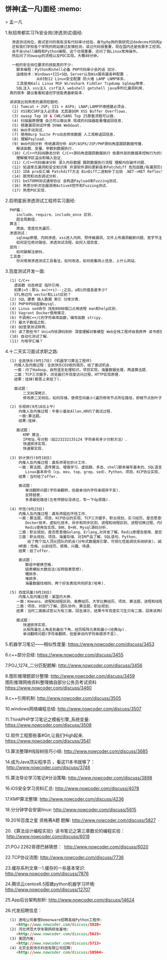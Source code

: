  <h2>饼神(孟一凡)面经 :memo: </h2> 
 > 孟一凡 

  1.秋招帝都实习7k安全岗(渗透测试)面经:
```html
   渗透测试岗位，面试官问的我有没有代码审计经验，身为php狗的我研究过dedecms代码和phpcms代码.
   还有我们学校各个学院的网站做过友情检测，读过代码很重要，现在国内还是依靠手工挖洞。
   会不会shell编程和Python编程，这个也很重要，还问了我Linux常用操作。
   然后问了问owasp的流程以及POC实现。大概40分钟。

   一般的安全岗位要求的技能真的不少:
     脚本编程：Python和shell必备 PHP代码审计会的话 加分.
     运维技术：Windows+IIS+SQL Server以及Win服务器各种配置 .
              从03到12 Linux安全配置 防火墙 LAMP LNMP体系.
     工具使用Kali Linux MSF Wireshark Fiddler Tcpdump Sqlmap等等.
     SQL注入 xss注入 csrf注入 webshell getshell java序列化漏洞利用.
  真的很多 建议看看知道创宇技能表最新版本.
  
  讲讲我比较熟悉的漏洞挖掘吧.
   (1) Tomcat + JSP; IIS + ASPX; LNAP;LAMP环境搭建必须会.
   (2) XSS和CSRF注入必须会 尤其是DOM XSS Buffer Overflows.
   (3) owasp Top 10 & CWE/SANS Top 25那套流程可以搞.
   (4) 扫描器原理懂 自己可以做出来 现成的扫描器能看懂返回信息.
   (5) 搭建漏洞测试环境 DVWA WebGoat.
   (6) Web手动测试.
   (7) 使用Burp Suite Pro动态修改数据 人工观察返回信息.
   (8) 理解Payload.
   (9) Web代码分析 传统漏洞分析 ASP/ASPX/JSP/PHP源码角度跟踪数据传播.
     解读函数、变量、参数到数据执行.
   (10) C/C++代码纯静态分析 C/C++源码角度跟踪数据执行 依靠外部的数据来控制行为的污染.
     理解缓冲区溢出和输入验证.
   (11) C/C++代码编译分析 深入内存数据 跟踪数据执行流程 理解内存破坏问题.
   (12) 知道常见漏洞和安全知识库 开源软件源码更新版本Patchdiff 危险函数/有漏洞历史的函数.
   (13) IDA pro反汇编 Patchdiff方法 BinDiff二进制补丁比较 .NET->NET Reflector Java -> Java Decompiler.
   (14) 脱壳和动态调试分析.
   (15) beSTORM测试通用协议 会构造Payload来Fuzzing测试.
   (16) 熟悉分析浏览器调用ActiveX控件和Fuzzing测试.
   (17) 熟悉POC实现.
```

 2.启明星辰渗透测试工程师实习面经:
```html
  PHP篇：
     include、require、include_once 区别. 
     超全局数组.
  算法：
     爬虫、宽度优先遍历.
  渗透测试：
     sqlmap原理、内网渗透、xss进入内网、预传输漏洞、文件上传漏洞截断问题、宽字节注入、
     如何定位绝对路径、渗透测试流程，如何入侵百度.
  逆向：
     如何破解注册码.
  工具类：
     你对常用渗透测试工具看法，如何改进，如何收集网上信息，上什么网站.
```

  3.百度测试开发一面:
```html
  (1) C/C++
    虚函数 动态绑定 指针引用.
    如果i=5；那么 a=(++i)--;之后，a和i的值各是多少?
    STL用过吗 vector和List区别？
  (2) SQL 建表 插入数据 索引 分库分表.
  (3) PHP中PDO连接mysql.
  (4) Linux sed命令 找到8080端口占用进程 man和help区别.
  (5) Vagrant Docker使用情况.
  (6) 不调用C++/C的字符串库函数，编写函数 strcpy.
  (7) 最大子数组之和.
  (8) QQ登录测试样例.
  (9) 读了那些书? Unix内核源码剖析 深度理解对象模型 Web全栈工程师自我修养 读书感悟.
  (10) 自动化测试了解.
  (11) 为啥学汇编？
```

  4.十二天实习面试求职之路:
```html
  (1) 全民快乐(9月17日) (机器学习算法工程师)
    内推人及内推过程：全民快乐CEO收的简历，给了面试机会.
    一面：问了Hadoop，自然语言处理知识，项目实现，海量数据处理，两道算法题.
    二面：TCP三次握手，浏览器打开百度访问过程，HTTP实现原理.
    结果：挂掉(都答上来挂了).
    
    面试题：
        二叉树深拷贝.
        修改原二叉树后，如何存储，使得空间最小(遍历修改节点所在路径，即根节点到叶子节点).

  (2) 乐视网(9月18日上午）
      内推人及内推过程：牛客小基友Allen,HR约了面试过程.
      一面:算法题。
      结果:挂掉.
      
     面试题：  
        KMP 算法.
        IP地址.号分割（如223232135124 字符串有多少分割方法）.
        快速排序实现.
        快速幂实现.
      
  (3) 妙计旅行(9月18日)
      内推人及内推过程：直系师哥在妙计工作.
      一面：算法题、遗传算法、增强学习、虚函数、多态、shell脚本编写基本的、SQL语言、
         Linux基本命令（cp、mov、top、grep、sed）、Python、项目、KCP协议实现、libuv、libevent、TCP超时重传.
      结果：当时给了offer.
      
      面试题：
         单词翻转问题(字符串翻转，但是单词内字符串顺序不变).
         反转链表.
         多源最短路径(左老师貌似没讲过，写一下dp思路).
      
  (4) 环信(9月23日)
      内推人及内推过程：直系师姐在环信工作.
      一面：算法题、项目、KCP协议的实现、TCP三次握手、职业规划、实习经历、是否愿意做前端、
         Docker技术、虚拟化技术、异步和同步区别、进程和线程区别、进程切换过程、内存分布、
         Redis使用及实现、B树、B+树、Mysql源码分析.
      二面：职业规划、是否愿意做Golang、Erlang,对并发了解、Redis原理及使用、是否对分布式数据库引擎开发感兴趣.
      三面：职业规划、项目、海量存储、对IM产品了解、SQL语句、Python、
          给了两个加入顶尖团队的机会(分布式数据库引擎、可视化性能调优系统研发)、诚邀我加入环信.
      HR面：性格、以前经历、感情、兴趣、待遇.
      结果：给了offer.
      
      面试题：
         数组中替换空格.
         链表模拟大数加法(反转链表思想).
         桶排序.
         堆排序.
         海量数据找相同，两个好友表找共同好友(哈希).

  (5) 百度凤巢(9月28日)
      内推人及内推过程：某国内大神.
     一面：Kmeans、进程和线程区别、奥赛经历、大学比赛经历、项目、算法题、进程和线程的应用场景、LR分类器、机器学习算法.
     二面：项目、对部门了解、团队协作、算法题、职业规划.
     结果：当时二面面试官以为有三面，回去请示，结果今年百度实习生只有二面，回来说两周之内给通知.
     
     面试题：
        快速排序实现.
        从矩阵最左上角走到最右下角，经历矩阵元素和最小(经典dp).
        单词翻转问题(字符串翻转，但是单词内字符串顺序不变).
```

  5.机器学习笔记——相似性度量:
  <https://www.nowcoder.com/discuss/3453>

  6.c++部分总结:
  <https://www.nowcoder.com/discuss/3455>

  7.POJ_1274_二分匹配题解:
  <http://www.nowcoder.com/discuss/3456>

  8.图形推理题部分整理:
  <http://www.nowcoder.com/discuss/3459>            
  图形推理网络资料整理摘自部分公务员考试资料
  <https://www.nowcoder.com/discuss/3460>

  9.c++引用机制:
  <http://www.nowcoder.com/discuss/3505>
  
  10.windows网络编程总结:
  <http://www.nowcoder.com/discuss/3507>

  11.ThinkPHP学习笔记之模板引擎_系统变量:
  <https://www.nowcoder.com/discuss/3508>
  
  12.软件工程那些事#Git,让我们High起来.
  <https://www.nowcoder.com/discuss/3541>
  
  13.算法整理#线段树技巧小结:
  <http://www.nowcoder.com/discuss/3685>

  14.成为Java顶尖程序员 ，看这11本书就够了：
  <http://www.nowcoder.com/discuss/3748>
  
  15.算法导论学习笔记#分治策略:
  <http://www.nowcoder.com/discuss/3898>

  16.iOS安全学习资料汇总:
  <http://www.nowcoder.com/discuss/4078>

  17.KMP算法整理:
  <http://www.nowcoder.com/discuss/4236>

  18.分分钟学会安装linux:
  <http://www.nowcoder.com/discuss/5615>

  19.2016百度之星 资格赛A题 题解:
  <http://www.nowcoder.com/discuss/5827>

  20.《算法设计编程实验》读书笔记之第三章数论的编程实验：
  <http://www.nowcoder.com/discuss/6018>

  21.POJ 2262哥德巴赫猜想：
  <http://www.nowcoder.com/discuss/6020>
  
  22.TCP协议流图:
  <http://www.nowcoder.com/discuss/7736>

  23.缓存系列文章--1.缓存的一些基本常识:
  <http://www.nowcoder.com/discuss/7876>

  24.腾讯云centos6.5搭建python机器学习环境:
  <http://www.nowcoder.com/discuss/12707>

  25.App后台架构剖析:
  <http://www.nowcoder.com/discuss/14624>
  
  26.代发招聘信息：
```html
  (1) 游戏公司暴雪Demonware招聘高级Python工程师:
     <http://www.nowcoder.com/discuss/3820>
  (2) 河北师范大学车联网研发基地:
     <http://www.nowcoder.com/discuss/5623>
  (3) 美团内推:
     <http://www.nowcoder.com/discuss/5713>
  (4) 北京全民快乐科技有限公司招聘:
     <http://www.nowcoder.com/discuss/10504>
```
